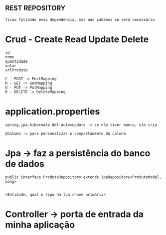 ## REST REPOSITORY
```
ficou faltando essa dependencia, mas não sabemos se será necessário
```

# Crud - Create Read Update Delete
```
id
nome
quantidade
valor
urlProduto

C - POST -> PostMapping
R - GET -> GetMapping
U - PUT -> PutMapping
D - DELETE -> DeleteMapping
```

# application.properties
```
spring.jpa.hibernate.ddl-auto=update -> se não tiver banco, ele cria

@Column -> para personalizar o comportamento da coluna
```

# Jpa -> faz a persistência do banco de dados
```
public interface ProdutoRepository extends JpaRepository<ProdutoModel, Long>


<Entidade, qual o tipo da tua chave primária>
```

# Controller -> porta de entrada da minha aplicação